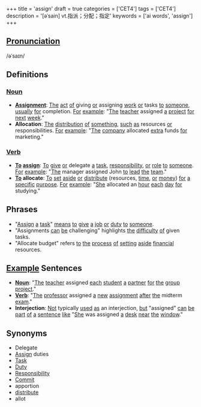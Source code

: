 +++
title = 'assign'
draft = true
categories = ['CET4']
tags = ['CET4']
description = '[əˈsain] vt.指派；分配；指定'
keywords = ['ai words', 'assign']
+++

## [Pronunciation](/post/pronunciation/)
/əˈsaɪn/

## Definitions
### [Noun](/post/noun/)
- **[Assignment](/post/assignment/)**: [The](/post/the/) [act](/post/act/) [of](/post/of/) giving [or](/post/or/) assigning [work](/post/work/) [or](/post/or/) tasks [to](/post/to/) [someone](/post/someone/), [usually](/post/usually/) [for](/post/for/) completion. [For](/post/for/) [example](/post/example/): "[The](/post/the/) [teacher](/post/teacher/) assigned [a](/post/a/) [project](/post/project/) [for](/post/for/) [next](/post/next/) [week](/post/week/)."
- **Allocation**: [The](/post/the/) [distribution](/post/distribution/) [of](/post/of/) [something](/post/something/), [such](/post/such/) [as](/post/as/) resources [or](/post/or/) responsibilities. [For](/post/for/) [example](/post/example/): "[The](/post/the/) [company](/post/company/) allocated [extra](/post/extra/) funds [for](/post/for/) marketing."

### [Verb](/post/verb/)
- **[To](/post/to/) [assign](/post/assign/)**: [To](/post/to/) [give](/post/give/) [or](/post/or/) delegate [a](/post/a/) [task](/post/task/), [responsibility](/post/responsibility/), [or](/post/or/) [role](/post/role/) [to](/post/to/) [someone](/post/someone/). [For](/post/for/) [example](/post/example/): "[The](/post/the/) manager assigned John [to](/post/to/) [lead](/post/lead/) [the](/post/the/) [team](/post/team/)."
- **[To](/post/to/) allocate**: [To](/post/to/) [set](/post/set/) [aside](/post/aside/) [or](/post/or/) [distribute](/post/distribute/) (resources, [time](/post/time/), [or](/post/or/) [money](/post/money/)) [for](/post/for/) [a](/post/a/) [specific](/post/specific/) [purpose](/post/purpose/). [For](/post/for/) [example](/post/example/): "[She](/post/she/) allocated an [hour](/post/hour/) [each](/post/each/) [day](/post/day/) [for](/post/for/) studying."

## Phrases
- "[Assign](/post/assign/) [a](/post/a/) [task](/post/task/)" [means](/post/means/) [to](/post/to/) [give](/post/give/) [a](/post/a/) [job](/post/job/) [or](/post/or/) [duty](/post/duty/) [to](/post/to/) [someone](/post/someone/).
- "Assignments [can](/post/can/) [be](/post/be/) challenging" highlights [the](/post/the/) [difficulty](/post/difficulty/) [of](/post/of/) given tasks.
- "Allocate budget" refers [to](/post/to/) [the](/post/the/) [process](/post/process/) [of](/post/of/) [setting](/post/setting/) [aside](/post/aside/) [financial](/post/financial/) resources.

## [Example](/post/example/) Sentences
- **[Noun](/post/noun/)**: "[The](/post/the/) [teacher](/post/teacher/) assigned [each](/post/each/) [student](/post/student/) [a](/post/a/) [partner](/post/partner/) [for](/post/for/) [the](/post/the/) [group](/post/group/) [project](/post/project/)."
- **[Verb](/post/verb/)**: "[The](/post/the/) [professor](/post/professor/) assigned [a](/post/a/) [new](/post/new/) [assignment](/post/assignment/) [after](/post/after/) [the](/post/the/) midterm [exam](/post/exam/)."
- **Interjection**: [Not](/post/not/) typically [used](/post/used/) [as](/post/as/) an interjection, [but](/post/but/) "assigned" [can](/post/can/) [be](/post/be/) [part](/post/part/) [of](/post/of/) [a](/post/a/) [sentence](/post/sentence/) [like](/post/like/) "[She](/post/she/) was assigned [a](/post/a/) [desk](/post/desk/) [near](/post/near/) [the](/post/the/) [window](/post/window/)."

## Synonyms
- Delegate
- [Assign](/post/assign/) duties
- [Task](/post/task/)
- [Duty](/post/duty/)
- [Responsibility](/post/responsibility/)
- [Commit](/post/commit/)
- apportion
- [distribute](/post/distribute/)
- allot
